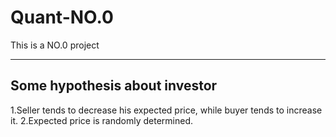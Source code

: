 # Quant-NO.0
This is a NO.0 project
***
## Some hypothesis about investor
1.Seller tends to decrease his expected price, while buyer tends to increase it.
2.Expected price is randomly determined.
